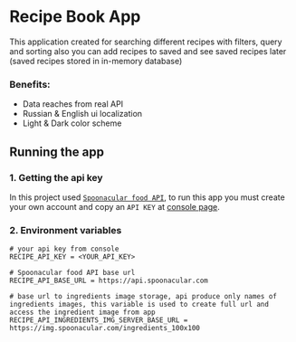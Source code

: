 
# Recipe Book App

This application created for searching different recipes with filters, query and sorting also you can add recipes to saved and see saved recipes later (saved recipes stored in in-memory database)

### Benefits: 
- Data reaches from real API
- Russian & English ui localization
- Light & Dark color scheme

## Running the app
###  1. Getting the api key
In this project used [`Spoonacular food API`](https://spoonacular.com/food-api), to run this app you must create your own account and copy an `API KEY` at [console page](https://spoonacular.com/food-api/console#Profile).

### 2. Environment variables
```
# your api key from console
RECIPE_API_KEY = <YOUR_API_KEY>

# Spoonacular food API base url
RECIPE_API_BASE_URL = https://api.spoonacular.com

# base url to ingredients image storage, api produce only names of ingredients images, this variable is used to create full url and access the ingredient image from app
RECIPE_API_INGREDIENTS_IMG_SERVER_BASE_URL = https://img.spoonacular.com/ingredients_100x100
```

